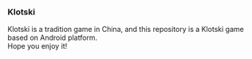 ### Klotski
Klotski is a tradition game in China, and this repository is a Klotski game based on Android platform.  
Hope you enjoy it!